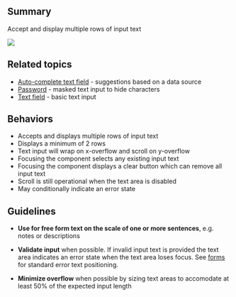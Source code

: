 ## Summary

Accept and display multiple rows of input text

<img src="assets/images/ui-components/input-controls/text-area/summary.png"/>

## Related topics

- [Auto-complete text field](#/ui-components/input-fields/auto-complete-text-field) - suggestions based on a data source
- [Password](#/ui-components/input-fields/password) - masked text input to hide characters
- [Text field](#/ui-components/input-fields/text-field) - basic text input

## Behaviors

- Accepts and displays multiple rows of input text
- Displays a minimum of 2 rows
- Text input will wrap on x-overflow and scroll on y-overflow
- Focusing the component selects any existing input text
- Focusing the component displays a clear button which can remove all input text
- Scroll is still operational when the text area is disabled
- May conditionally indicate an error state

## Guidelines

- **Use for free form text on the scale of one or more sentences**, e.g. notes or descriptions

- **Validate input** when possible.  If invalid input text is provided the text area indicates an error state when the text area loses focus.  See [forms](#/design-patterns/forms/overview) for standard error text positioning.

- **Minimize overflow** when possible by sizing text areas to accomodate at least 50% of the expected input length
